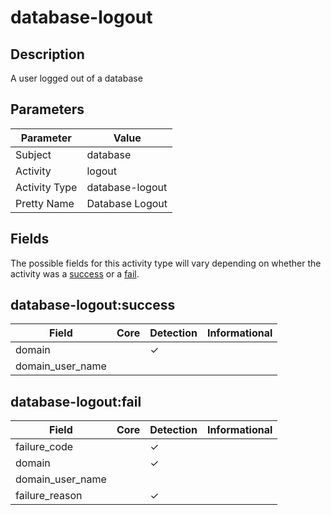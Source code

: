 database-logout
===============

Description
-----------
A user logged out of a database

Parameters
----------
| Parameter     | Value           |
| ------------- | --------------- |
| Subject       | database        |
| Activity      | logout          |
| Activity Type | database-logout |
| Pretty Name   | Database Logout |


Fields
------

The possible fields for this activity type will vary depending on whether the activity was a [success](#database-logoutsuccess) or a [fail](#database-logoutfail).


database-logout:success
-----------------------

| Field            | Core | Detection | Informational |
| ---------------- | ---- | --------- | ------------- |
| domain           |      | &#10003;  |               |
| domain_user_name |      |           |               |

database-logout:fail
--------------------

| Field            | Core | Detection | Informational |
| ---------------- | ---- | --------- | ------------- |
| failure_code     |      | &#10003;  |               |
| domain           |      | &#10003;  |               |
| domain_user_name |      |           |               |
| failure_reason   |      | &#10003;  |               |